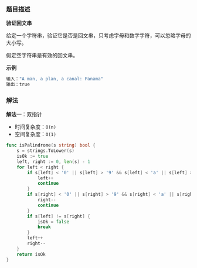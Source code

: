 ### 题目描述

**验证回文串**

给定一个字符串，验证它是否是回文串，只考虑字母和数字字符，可以忽略字母的大小写。

假定空字符串是有效的回文串。

**示例**

```bash
输入："A man, a plan, a canal: Panama"
输出：true
```

### 解法

**解法一**：双指针

- 时间复杂度：`O(n)`
- 空间复杂度：`O(1)`

```go
func isPalindrome(s string) bool {
	s = strings.ToLower(s)
	isOk := true
	left, right := 0, len(s) - 1
	for left < right {
		if s[left] < '0' || s[left] > '9' && s[left] < 'a' || s[left] > 'z' {
			left++
			continue
		}
		if s[right] < '0' || s[right] > '9' && s[right] < 'a' || s[right] > 'z' {
			right--
			continue
		}
		if s[left] != s[right] {
			isOk = false
			break
		}
		left++
		right--
	}
	return isOk
}
```

